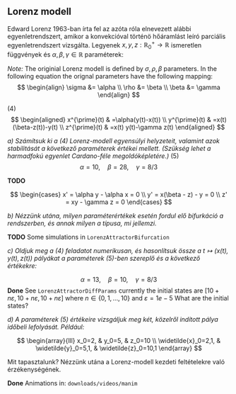 ## Lorenz modell 

Edward Lorenz 1963-ban írta fel az azóta róla elnevezett alábbi egyenletrendszert, amikor a konvekcióval történö hőáramlást leíró parciális egyenletrendszert vizsgálta. Legyenek $x, y, z: \mathbb{R}_0^{+} \rightarrow \mathbb{R}$ ismeretlen függvények és $\alpha, \beta, \gamma \in \mathbb{R}$ paraméterek:

*Note:* The originial Lorenz modell is defined by $\sigma, \rho, \beta$ parameters. In the following equation the orignal parameters have the following mapping:
$$
\begin{align}
\sigma &= \alpha \\
\rho &= \beta \\
\beta &= \gamma
\end{align}
$$


(4)
$$
\begin{aligned}
x^{\prime}(t) & =\alpha(y(t)-x(t)) \\
y^{\prime}(t) & =x(t)(\beta-z(t))-y(t) \\
z^{\prime}(t) & =x(t) y(t)-\gamma z(t)
\end{aligned}
$$

*a) Számítsuk ki a (4) Lorenz-modell egyensúlyi helyzeteit, valamint azok stabilitását a következő paraméterek értékei mellett. (Szükség lehet a harmadfokú egyenlet Cardano-féle megoldóképletére.)*
(5)
$$
\alpha=10, \quad \beta=28, \quad \gamma=8 / 3
$$
 
**TODO**

$$
\begin{cases}
x' = \alpha y - \alpha x = 0 \\
y' = x(\beta - z) - y = 0 \\
z' = xy - \gamma z = 0
\end{cases}
$$


*b) Nézzünk utána, milyen paraméterértékek esetén fordul elő bifurkáció a rendszerben, és annak milyen a típusa, mi jellemzi.*

**TODO**
Some simulations in `LorenzAttractorBifurcation` 

*c) Oldjuk meg a (4) feladatot numerikusan, és hasonlítsuk össze a $t \mapsto(x(t), y(t), z(t))$ pályákat a paraméterek (5)-ben szereplő és a következő értékekre:*

$$
\alpha=13, \quad \beta=10, \quad \gamma=8 / 3
$$
**Done** See `LorenzAttractorDiffParams` currently the initial states are $[10 + n\varepsilon, 10 + n\varepsilon, 10 + n\varepsilon]$ where $n \in \{ 0, 1, \dots, 10 \}$ and $\varepsilon = 1e-5$ 
What are the initial states?

*d) A paraméterek (5) értékeire vizsgáljuk meg két, közelről indított pálya időbeli lefolyását. Például:*

$$
\begin{array}{lll}
x_0=2, & y_0=5, & z_0=10 \\
\widetilde{x}_0=2,1, & \widetilde{y}_0=5,1, & \widetilde{z}_0=10,1
\end{array}
$$


Mit tapasztalunk? Nézzünk utána a Lorenz-modell kezdeti feltételekre való érzékenységének.

**Done**
Animations in: `downloads/videos/manim`

